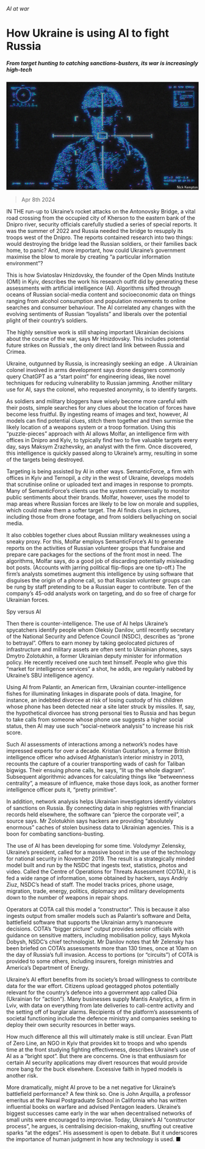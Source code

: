 ###### AI at war

# How Ukraine is using AI to fight Russia 

##### From target hunting to catching sanctions-busters, its war is increasingly high-tech 

![image](images/20240413_STD001.jpg) 

> Apr 8th 2024 

IN THE run-up to Ukraine’s rocket attacks on the Antonovsky Bridge, a vital road crossing from the occupied city of Kherson to the eastern bank of the Dnipro river, security officials carefully studied a series of special reports. It was the summer of 2022 and Russia needed the bridge to resupply its troops west of the Dnipro. The reports contained research into two things: would destroying the bridge lead the Russian soldiers, or their families back home, to panic? And, more important, how could Ukraine’s government maximise the blow to morale by creating “a particular information environment”?

This is how Sviatoslav Hnizdovsky, the founder of the Open Minds Institute (OMI) in Kyiv, describes the work his research outfit did by generating these assessments with artificial intelligence (AI). Algorithms sifted through oceans of Russian social-media content and socioeconomic data on things ranging from alcohol consumption and population movements to online searches and consumer behaviour. The AI correlated any changes with the evolving sentiments of Russian “loyalists” and liberals over the potential plight of their country’s soldiers.

The highly sensitive work is still shaping important Ukrainian decisions about the course of the war, says Mr Hnizdovsky. This includes potential future strikes on Russia’s , the only direct land link between Russia and Crimea.

Ukraine, outgunned by Russia, is increasingly seeking an edge . A Ukrainian colonel involved in arms development says drone designers commonly query ChatGPT as a “start point” for engineering ideas, like novel techniques for reducing vulnerability to Russian jamming. Another military use for AI, says the colonel, who requested anonymity, is to identify targets.

As soldiers and military bloggers have wisely become more careful with their posts, simple searches for any clues about the location of forces have become less fruitful. By ingesting reams of images and text, however, AI models can find potential clues, stitch them together and then surmise the likely location of a weapons system or a troop formation. Using this “puzzle-pieces” approach with AI allows Molfar, an intelligence firm with offices in Dnipro and Kyiv, to typically find two to five valuable targets every day, says Maksym Zrazhevsky, an analyst with the firm. Once discovered, this intelligence is quickly passed along to Ukraine’s army, resulting in some of the targets being destroyed.

Targeting is being assisted by AI in other ways. SemanticForce, a firm with offices in Kyiv and Ternopil, a city in the west of Ukraine, develops models that scrutinise online or uploaded text and images in response to prompts. Many of SemanticForce’s clients use the system commercially to monitor public sentiments about their brands. Molfar, however, uses the model to map areas where Russian forces are likely to be low on morale and supplies, which could make them a softer target. The AI finds clues in pictures, including those from drone footage, and from soldiers bellyaching on social media. 

It also cobbles together clues about Russian military weaknesses using a sneaky proxy. For this, Molfar employs SemanticForce’s AI to generate reports on the activities of Russian volunteer groups that fundraise and prepare care packages for the sections of the front most in need. The algorithms, Molfar says, do a good job of discarding potentially misleading bot posts. (Accounts with jarring political flip-flops are one tip-off.) The firm’s analysts sometimes augment this intelligence by using software that disguises the origin of a phone call, so that Russian volunteer groups can be rung by staff pretending to be a Russian eager to contribute. Ten of the company’s 45-odd analysts work on targeting, and do so free of charge for Ukrainian forces.

Spy versus AI

Then there is counter-intelligence. The use of AI helps Ukraine’s spycatchers identify people whom Oleksiy Danilov, until recently secretary of the National Security and Defence Council (NSDC), describes as “prone to betrayal”. Offers to earn money by taking geolocated pictures of infrastructure and military assets are often sent to Ukrainian phones, says Dmytro Zolotukhin, a former Ukrainian deputy minister for information policy. He recently received one such text himself. People who give this “market for intelligence services” a shot, he adds, are regularly nabbed by Ukraine’s SBU intelligence agency.

Using AI from Palantir, an American firm, Ukrainian counter-intelligence fishes for illuminating linkages in disparate pools of data. Imagine, for instance, an indebted divorcee at risk of losing custody of his children whose phone has been detected near a site later struck by missiles. If, say, the hypothetical divorcee has strong personal ties to Russia and has begun to take calls from someone whose phone use suggests a higher social status, then AI may use such “social-network analysis” to increase his risk score.

Such AI assessments of interactions among a network’s nodes have impressed experts for over a decade. Kristian Gustafson, a former British intelligence officer who advised Afghanistan’s interior ministry in 2013, recounts the capture of a courier transporting wads of cash for Taliban bigwigs. Their ensuing phone calls, he says, “lit up the whole diagram”. Subsequent algorithmic advances for calculating things like “betweenness centrality”, a measure of influence, make those days look, as another former intelligence officer puts it, “pretty primitive”.

In addition, network analysis helps Ukrainian investigators identify violators of sanctions on Russia. By connecting data in ship registries with financial records held elsewhere, the software can “pierce the corporate veil”, a source says. Mr Zolotukhin says hackers are providing “absolutely enormous” caches of stolen business data to Ukrainian agencies. This is a boon for combating sanctions-busting.

The use of AI has been developing for some time. Volodymyr Zelensky, Ukraine’s president, called for a massive boost in the use of the technology for national security in November 2019. The result is a strategically minded model built and run by the NSDC that ingests text, statistics, photos and video. Called the Centre of Operations for Threats Assessment (COTA), it is fed a wide range of information, some obtained by hackers, says Andriy Ziuz, NSDC’s head of staff. The model tracks prices, phone usage, migration, trade, energy, politics, diplomacy and military developments down to the number of weapons in repair shops.

Operators at COTA call this model a “constructor”. This is because it also ingests output from smaller models such as Palantir’s software and Delta, battlefield software that supports the Ukrainian army’s manoeuvre decisions. COTA’s “bigger picture” output provides senior officials with guidance on sensitive matters, including mobilisation policy, says Mykola Dobysh, NSDC’s chief technologist. Mr Danilov notes that Mr Zelensky has been briefed on COTA’s assessments more than 130 times, once at 10am on the day of Russia’s full invasion. Access to portions (or “circuits”) of COTA is provided to some others, including insurers, foreign ministries and America’s Department of Energy.

Ukraine’s AI effort benefits from its society’s broad willingness to contribute data for the war effort. Citizens upload geotagged photos potentially relevant for the country’s defence into a government app called Diia (Ukrainian for “action”). Many businesses supply Mantis Analytics, a firm in Lviv, with data on everything from late deliveries to call-centre activity and the setting off of burglar alarms. Recipients of the platform’s assessments of societal functioning include the defence ministry and companies seeking to deploy their own security resources in better ways.

How much difference all this will ultimately make is still unclear. Evan Platt of Zero Line, an NGO in Kyiv that provides kit to troops and who spends time at the front studying fighting effectiveness, describes Ukraine’s use of AI as a “bright spot”. But there are concerns. One is that enthusiasm for certain AI security applications may divert resources that would provide more bang for the buck elsewhere. Excessive faith in hyped models is another risk. 

More dramatically, might AI prove to be a net negative for Ukraine’s battlefield performance? A few think so. One is John Arquilla, a professor emeritus at the Naval Postgraduate School in California who has written influential books on warfare and advised Pentagon leaders. Ukraine’s biggest successes came early in the war when decentralised networks of small units were encouraged to improvise. Today, Ukraine’s AI “constructor process”, he argues, is centralising decision-making, snuffing out creative sparks “at the edges”. His assessment is open to debate. But it underscores the importance of human judgment in how any technology is used. ■



